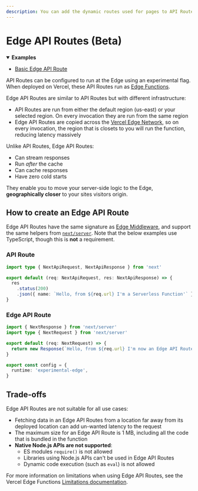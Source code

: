 ```yaml
---
description: You can add the dynamic routes used for pages to API Routes too. Learn how it works here.
---
```


# Edge API Routes (Beta)

<details open>
  <summary><b>Examples</b></summary>
  <ul>
    <li><a href="https://github.com/vercel/examples/blob/main/edge-functions/api-route/api/edge.ts">Basic Edge API Route</a></li>
  </ul>
</details>

API Routes can be configured to run at the Edge using an experimental flag. When deployed on Vercel, these API Routes run as [Edge Functions](https://vercel.com/docs/concepts/functions/vercel-edge-functions).

Edge API Routes are similar to API Routes but with different infrastructure:

- API Routes are run from either the default region (us-east) or your selected region. On every invocation they are run from the same region
- Edge API Routes are copied across the [Vercel Edge Network](https://vercel.com/docs/concepts/edge-network/overview), so on every invocation, the region that is closets to you will run the function, reducing latency massively

Unlike API Routes, Edge API Routes:

- Can stream responses
- Run _after_ the cache
- Can cache responses
- Have zero cold starts

They enable you to move your server-side logic to the Edge, **geographically closer** to your sites visitors origin.

## How to create an Edge API Route

Edge API Routes have the same signature as [Edge Middleware](/docs/advanced-features/middleware), and support the same helpers from [`next/server`](/docs/api-reference/next/server). Note that the below examples use TypeScript, though this is **not** a requirement.

### API Route

```typescript
import type { NextApiRequest, NextApiResponse } from 'next'

export default (req: NextApiRequest, res: NextApiResponse) => {
  res
    .status(200)
    .json({ name: `Hello, from ${req.url} I'm a Serverless Function'` })
}
```

### Edge API Route

```typescript
import { NextResponse } from 'next/server'
import type { NextRequest } from 'next/server'

export default (req: NextRequest) => {
  return new Response(`Hello, from ${req.url} I'm now an Edge API Route!`)
}

export const config = {
  runtime: 'experimental-edge',
}
```

## Trade-offs

Edge API Routes are not suitable for all use cases:

- Fetching data in an Edge API Routes from a location far away from its deployed location can add un-wanted latency to the request
- The maximum size for an Edge API Route is 1 MB, including all the code that is bundled in the function
- **Native Node.js APIs are not supported**:
  - ES modules `require()` is not allowed
  - Libraries using Node.js APIs can't be used in Edge API Routes
  - Dynamic code execution (such as `eval`) is not allowed

For more information on limitations when using Edge API Routes, see the Vercel Edge Functions [Limitations documentation](https://vercel.com/docs/concepts/functions/vercel-edge-functions/limitations).
